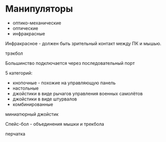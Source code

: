# Манипуляторы

- оптико-механические
- оптические
- инфракрасные

Инфракрасное - должен быть зрительный контакт между ПК и мышью.

трэкбол

Большинство подключается через последовательный порт

5 категорий:

- кнопочные - похожие на управляющую панель
- настольные
- джойстики в виде рычагов управления военных самолётов
- джойстики в виде штурвалов
- комбинированные

миниатюрный джойстик

Спейс-бол - объединения мышки и трекбола

перчатка